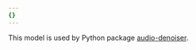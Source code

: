 ```yaml
---
{}
---
```

This model is used by Python package [audio-denoiser](https://github.com/jose-solorzano/audio-denoiser).